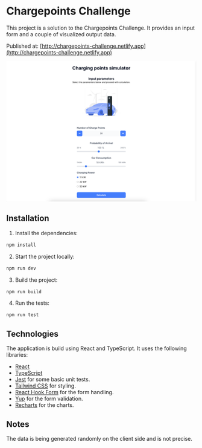 # Chargepoints Challenge

This project is a solution to the Chargepoints Challenge. It provides an input form and a couple of visualized output data.

Published at: [http://chargepoints-challenge.netlify.app](http://chargepoints-challenge.netlify.app)

![Screenshot of the application](public/screenshot.png)

## Installation

1. Install the dependencies:

```sh
npm install
```

2. Start the project locally:

```sh
npm run dev
```

3. Build the project:

```sh
npm run build
```

4. Run the tests:

```sh
npm run test
```

## Technologies

The application is build using React and TypeScript. It uses the following libraries:

- [React](https://reactjs.org/)
- [TypeScript](https://www.typescriptlang.org/)
- [Jest](https://jestjs.io/) for some basic unit tests.
- [Tailwind CSS](https://tailwindcss.com/) for styling.
- [React Hook Form](https://react-hook-form.com/) for the form handling.
- [Yup](https://github.com/jquense/yup) for the form validation.
- [Recharts](https://www.recharts.org/) for the charts.

## Notes

The data is being generated randomly on the client side and is not precise.
